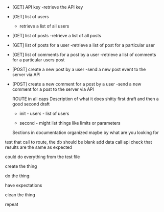 - [GET] API key
	-retrieve the API key

- [GET] list of users
	- retrieve a list of all users

- [GET] list of posts
	-retrieve a list of all posts

- [GET] list of posts for a user
	-retrieve a list of post for a particular user

- [GET] list of comments for a post by a user
	-retrieve a list of comments for a particular users post

- [POST] create a new post by a user
	-send a new post event to the server via API

- [POST] create a new comment for a post by a user
	-send a new comment for a post to the server via API




	ROUTE in all caps
	Description of what it does
	shitty first draft and then a good second draft

	- init - users - list of users

	- second - might list things like limits or parameters

	Sections in documentation
	organized maybe by what are you looking for







test that call to route,
the db should be blank
add data
call api
check that results are the same as expected


could do everything from the test file



create the thing

do the thing

have expectations

clean the thing

repeat
